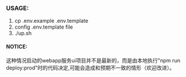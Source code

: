 ### USAGE:
 1. cp .env.example .env.template
 2. config .env.template file
 3. ./up.sh

#### NOTICE:
这种情况启动的webapp服务ui项目并不是最新的，而是由本地执行"npm run deploy:prod"时的代码决定,可能会造成和预期不一致的情形（欢迎改进）。
